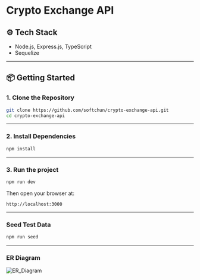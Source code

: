 # Crypto Exchange API

## ⚙️ Tech Stack

- Node.js, Express.js, TypeScript
- Sequelize

---

## 📦 Getting Started

### 1. Clone the Repository

```bash
git clone https://github.com/softchun/crypto-exchange-api.git
cd crypto-exchange-api
```

---

### 2. Install Dependencies

```bash
npm install
```

---

### 3. Run the project

```bash
npm run dev
```

Then open your browser at:

```
http://localhost:3000
```

---

### Seed Test Data

```bash
npm run seed
```

---

### ER Diagram

![ER_Diagram](https://github.com/user-attachments/assets/2b4c2c82-5589-402c-8bc0-7738b590b310)
